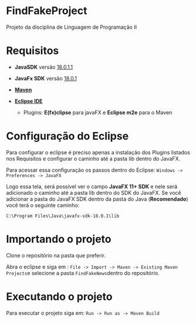 # FindFakeProject

Projeto da disciplina de Linguagem de Programação II

# Requisitos

- **JavaSDK** versão [18.0.1.1](https://www.oracle.com/java/technologies/downloads/)
  
- **JavaFx SDK** versão [18.0.1](https://gluonhq.com/products/javafx/)
  
- [**Maven**](https://maven.apache.org/download.cgi)
  
- [**Eclipse IDE**](https://www.eclipse.org/downloads/)
  
  - Plugins: **E(fx)clipse** para javaFX e **Eclipse m2e** para o Maven
    

# Configuração do Eclipse

Para configurar o eclipse é preciso apenas a instalação dos Plugins listados nos Requisitos e configurar o caminho até a pasta lib dentro do JavaFX.

Para acessar essa configuração os passos dentro do Eclipse: `Windows -> Preferences -> JavaFX`

Logo essa tela, será possível ver o campo **JavaFX 11+ SDK** e nele será adicionado o caminho até a pasta lib dentro do SDK do JavaFX. Se você adicionar a pasta do JavaFX SDK dentro da pasta do Java (**Recomendado**) você terá o seguinte caminho:

`C:\Program Files\Java\javafx-sdk-18.0.1\lib`

# Importando o projeto

Clone o repositório na pasta que preferir.

Abra o eclipse e siga em : `File -> Import -> Maven -> Existing Maven Projects`e selecione a pasta `FindFakeNews`dentro do repositório.

# Executando o projeto

Para executar o projeto siga em: `Run -> Run as -> Maven Build`
